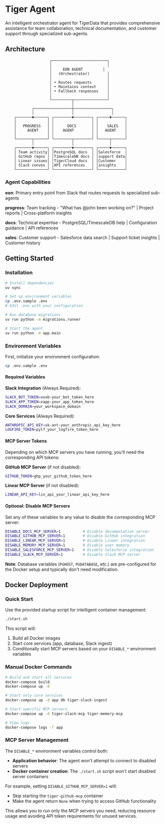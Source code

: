 # Tiger Agent

An intelligent orchestrator agent for TigerData that provides comprehensive assistance for team collaboration, technical documentation, and customer support through specialized sub-agents.

## Architecture

```
                    ┌─────────────────────────┐
                    │                         │
                    │     EON AGENT         │
                    │   (Orchestrator)        │
                    │                         │
                    │ • Routes requests       │
                    │ • Maintains context     │
                    │ • Fallback responses    │
                    │                         │
                    └─────────┬───────────────┘
                              │
            ┌─────────────────┼─────────────────┐
            │                 │                 │
    ┌───────▼──────┐ ┌────────▼────────┐ ┌─────▼──────┐
    │              │ │                 │ │            │
    │   PROGRESS   │ │      DOCS       │ │    SALES   │
    │     AGENT    │ │    AGENT        │ │   AGENT    │
    │              │ │                 │ │            │
    └───────┬──────┘ └────────┬────────┘ └─────┬──────┘
            │                 │                │
    ┌───────▼──────┐ ┌────────▼────────┐ ┌─────▼──────┐
    │ Team activity│ │PostgreSQL docs  │ │Salesforce  │
    │ GitHub repos │ │TimescaleDB docs │ │support data│
    │ Linear issues│ │TigerCloud docs  │ │Customer    │
    │ Slack convos │ │API references   │ │insights    │
    └──────────────┘ └─────────────────┘ └────────────┘
```

### Agent Capabilities

**eon**: Primary entry point from Slack that routes requests to specialized sub-agents

**progress**: Team tracking - "What has @john been working on?" | Project reports | Cross-platform insights  

**docs**: Technical expertise - PostgreSQL/TimescaleDB help | Configuration guidance | API references

**sales**: Customer support - Salesforce data search | Support ticket insights | Customer history

## Getting Started

### Installation

```bash
# Install dependencies
uv sync

# Set up environment variables
cp .env.sample .env
# Edit .env with your configuration

# Run database migrations  
uv run python -m migrations.runner

# Start the agent
uv run python -m app.main
```

### Environment Variables

First, initialize your environment configuration:

```bash
cp .env.sample .env
```

#### Required Variables

**Slack Integration** (Always Required):
```bash
SLACK_BOT_TOKEN=xoxb-your_bot_token_here
SLACK_APP_TOKEN=xapp-your_app_token_here
SLACK_DOMAIN=your_workspace_domain
```

**Core Services** (Always Required):
```bash
ANTHROPIC_API_KEY=sk-ant-your_anthropic_api_key_here
LOGFIRE_TOKEN=pylf_your_logfire_token_here
```

#### MCP Server Tokens

Depending on which MCP servers you have running, you'll need the corresponding API tokens:

**GitHub MCP Server** (if not disabled):
```bash
GITHUB_TOKEN=ghp_your_github_token_here
```

**Linear MCP Server** (if not disabled):
```bash
LINEAR_API_KEY=lin_api_your_linear_api_key_here
```

#### Optional: Disable MCP Servers

Set any of these variables to any value to disable the corresponding MCP server:

```bash
DISABLE_DOCS_MCP_SERVER=1          # Disable documentation server
DISABLE_GITHUB_MCP_SERVER=1        # Disable GitHub integration
DISABLE_LINEAR_MCP_SERVER=1        # Disable Linear integration  
DISABLE_MEMORY_MCP_SERVER=1        # Disable user memory
DISABLE_SALESFORCE_MCP_SERVER=1    # Disable Salesforce integration
DISABLE_SLACK_MCP_SERVER=1         # Disable Slack MCP server
```

**Note**: Database variables (`PGHOST`, `PGDATABASE`, etc.) are pre-configured for the Docker setup and typically don't need modification.

## Docker Deployment

### Quick Start

Use the provided startup script for intelligent container management:

```bash
./start.sh
```

This script will:
1. Build all Docker images
2. Start core services (app, database, Slack ingest)
3. Conditionally start MCP servers based on your `DISABLE_*` environment variables

### Manual Docker Commands

```bash
# Build and start all services
docker-compose build
docker-compose up -d

# Start only core services
docker-compose up -d app db tiger-slack-ingest

# Start specific MCP servers
docker-compose up -d tiger-slack-mcp tiger-memory-mcp

# View logs
docker-compose logs -f app
```

### MCP Server Management

The `DISABLE_*` environment variables control both:
- **Application behavior**: The agent won't attempt to connect to disabled servers
- **Docker container creation**: The `./start.sh` script won't start disabled server containers

For example, setting `DISABLE_GITHUB_MCP_SERVER=1` will:
- Skip starting the `tiger-github-mcp` container
- Make the agent return `None` when trying to access GitHub functionality

This allows you to run only the MCP servers you need, reducing resource usage and avoiding API token requirements for unused services.
